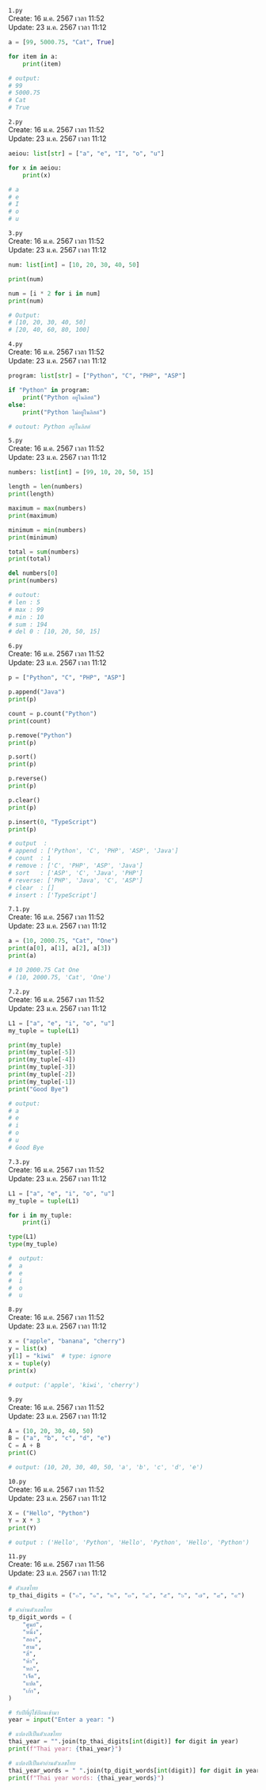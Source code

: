`1.py`<br>
Create: 16 ม.ค. 2567 เวลา 11:52<br>
Update: 23 ม.ค. 2567 เวลา 11:12<br>
```py
a = [99, 5000.75, "Cat", True]

for item in a:
    print(item)

# output:
# 99
# 5000.75
# Cat
# True

```
`2.py`<br>
Create: 16 ม.ค. 2567 เวลา 11:52<br>
Update: 23 ม.ค. 2567 เวลา 11:12<br>
```py
aeiou: list[str] = ["a", "e", "I", "o", "u"]

for x in aeiou:
    print(x)

# a
# e
# I
# o
# u

```
`3.py`<br>
Create: 16 ม.ค. 2567 เวลา 11:52<br>
Update: 23 ม.ค. 2567 เวลา 11:12<br>
```py
num: list[int] = [10, 20, 30, 40, 50]

print(num)

num = [i * 2 for i in num]
print(num)

# Output:
# [10, 20, 30, 40, 50]
# [20, 40, 60, 80, 100]

```
`4.py`<br>
Create: 16 ม.ค. 2567 เวลา 11:52<br>
Update: 23 ม.ค. 2567 เวลา 11:12<br>
```py
program: list[str] = ["Python", "C", "PHP", "ASP"]

if "Python" in program:
    print("Python อยู่ในลิสต์")
else:
    print("Python ไม่อยู่ในลิสต์")

# outout: Python อยู่ในลิสต์

```
`5.py`<br>
Create: 16 ม.ค. 2567 เวลา 11:52<br>
Update: 23 ม.ค. 2567 เวลา 11:12<br>
```py
numbers: list[int] = [99, 10, 20, 50, 15]

length = len(numbers)
print(length)

maximum = max(numbers)
print(maximum)

minimum = min(numbers)
print(minimum)

total = sum(numbers)
print(total)

del numbers[0]
print(numbers)

# outout:
# len : 5
# max : 99
# min : 10
# sum : 194
# del 0 : [10, 20, 50, 15]

```
`6.py`<br>
Create: 16 ม.ค. 2567 เวลา 11:52<br>
Update: 23 ม.ค. 2567 เวลา 11:12<br>
```py
p = ["Python", "C", "PHP", "ASP"]

p.append("Java")
print(p)

count = p.count("Python")
print(count)

p.remove("Python")
print(p)

p.sort()
print(p)

p.reverse()
print(p)

p.clear()
print(p)

p.insert(0, "TypeScript")
print(p)

# output  :
# append : ['Python', 'C', 'PHP', 'ASP', 'Java']
# count  : 1
# remove : ['C', 'PHP', 'ASP', 'Java']
# sort   : ['ASP', 'C', 'Java', 'PHP']
# reverse: ['PHP', 'Java', 'C', 'ASP']
# clear  : []
# insert : ['TypeScript']

```
`7.1.py`<br>
Create: 16 ม.ค. 2567 เวลา 11:52<br>
Update: 23 ม.ค. 2567 เวลา 11:12<br>
```py
a = (10, 2000.75, "Cat", "One")
print(a[0], a[1], a[2], a[3])
print(a)

# 10 2000.75 Cat One
# (10, 2000.75, 'Cat', 'One')

```
`7.2.py`<br>
Create: 16 ม.ค. 2567 เวลา 11:52<br>
Update: 23 ม.ค. 2567 เวลา 11:12<br>
```py
L1 = ["a", "e", "i", "o", "u"]
my_tuple = tuple(L1)

print(my_tuple)
print(my_tuple[-5])
print(my_tuple[-4])
print(my_tuple[-3])
print(my_tuple[-2])
print(my_tuple[-1])
print("Good Bye")

# output:
# a
# e
# i
# o
# u
# Good Bye

```
`7.3.py`<br>
Create: 16 ม.ค. 2567 เวลา 11:52<br>
Update: 23 ม.ค. 2567 เวลา 11:12<br>
```py
L1 = ["a", "e", "i", "o", "u"]
my_tuple = tuple(L1)

for i in my_tuple:
    print(i)

type(L1)
type(my_tuple)

#  output:
#  a
#  e
#  i
#  o
#  u

```
`8.py`<br>
Create: 16 ม.ค. 2567 เวลา 11:52<br>
Update: 23 ม.ค. 2567 เวลา 11:12<br>
```py
x = ("apple", "banana", "cherry")
y = list(x)
y[1] = "kiwi"  # type: ignore
x = tuple(y)
print(x)

# output: ('apple', 'kiwi', 'cherry')

```
`9.py`<br>
Create: 16 ม.ค. 2567 เวลา 11:52<br>
Update: 23 ม.ค. 2567 เวลา 11:12<br>
```py
A = (10, 20, 30, 40, 50)
B = ("a", "b", "c", "d", "e")
C = A + B
print(C)

# output: (10, 20, 30, 40, 50, 'a', 'b', 'c', 'd', 'e')

```
`10.py`<br>
Create: 16 ม.ค. 2567 เวลา 11:52<br>
Update: 23 ม.ค. 2567 เวลา 11:12<br>
```py
X = ("Hello", "Python")
Y = X * 3
print(Y)

# output : ('Hello', 'Python', 'Hello', 'Python', 'Hello', 'Python')

```
`11.py`<br>
Create: 16 ม.ค. 2567 เวลา 11:56<br>
Update: 23 ม.ค. 2567 เวลา 11:12<br>
```py
# ตัวเลขไทย
tp_thai_digits = ("๐", "๑", "๒", "๓", "๔", "๕", "๖", "๗", "๘", "๙")

# คำอ่านตัวเลขไทย
tp_digit_words = (
    "ศูนย์",
    "หนึ่ง",
    "สอง",
    "สาม",
    "สี่",
    "ห้า",
    "หก",
    "เจ็ด",
    "แปด",
    "เก้า",
)

# รับปีที่ผู้ใช้ป้อนเข้ามา
year = input("Enter a year: ")

# แปลงปีเป็นตัวเลขไทย
thai_year = "".join(tp_thai_digits[int(digit)] for digit in year)
print(f"Thai year: {thai_year}")

# แปลงปีเป็นคำอ่านตัวเลขไทย
thai_year_words = " ".join(tp_digit_words[int(digit)] for digit in year)
print(f"Thai year words: {thai_year_words}")

```
